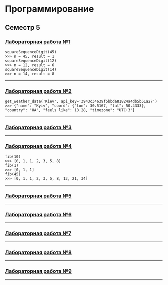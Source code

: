 # Программирование
## Семестр 5

### [Лабораторная работа №1](https://github.com/python-basic/sem5-lr1-matvuric)
```
squareSequenceDigit(45)
>>> n = 45, result = 1
squareSequenceDigit(12)
>>> n = 12, result = 6
squareSequenceDigit(14)
>>> n = 14, result = 8
```
***
### [Лабораторная работа №2](https://github.com/python-basic/sem5-lr2-matvuric)
```
get_weather_data('Kiev', api_key='3943c34639f5bbda81824a4db5b51a27')
>>> {"name": "Kyiv", "coord": {"lon": 30.5167, "lat": 50.4333}, "country": "UA", "feels like": 18.28, "timezone": "UTC+3"}
```
***
### [Лабораторная работа №3](https://replit.com/@MatviivKirill/prog5lab3#myremotemodule.py)
***
### [Лабораторная работа №4](https://github.com/python-basic/sem3-lr4-matvuric)
```
fib(10)
>>> [0, 1, 1, 2, 3, 5, 8]
fib(1)
>>> [0, 1, 1]
fib(45)
>>> [0, 1, 1, 2, 3, 5, 8, 13, 21, 34]
```
***
### [Лабораторная работа №5](https://replit.com/@MatviivKirill/prog5lab3#myremotemodule.py)
***
### [Лабораторная работа №6](https://replit.com/@MatviivKirill/prog5lab3#myremotemodule.py)
***
### [Лабораторная работа №7](https://replit.com/@MatviivKirill/prog5lab3#myremotemodule.py)
***
### [Лабораторная работа №8](https://replit.com/@MatviivKirill/prog5lab3#myremotemodule.py)
***
### [Лабораторная работа №9](https://replit.com/@MatviivKirill/prog5lab3#myremotemodule.py)
***
